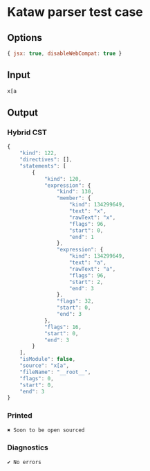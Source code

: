 # Kataw parser test case

## Options

`````js
{ jsx: true, disableWebCompat: true }
`````

## Input

`````js
x[a
`````

## Output

### Hybrid CST

```javascript
{
    "kind": 122,
    "directives": [],
    "statements": [
        {
            "kind": 120,
            "expression": {
                "kind": 130,
                "member": {
                    "kind": 134299649,
                    "text": "x",
                    "rawText": "x",
                    "flags": 96,
                    "start": 0,
                    "end": 1
                },
                "expression": {
                    "kind": 134299649,
                    "text": "a",
                    "rawText": "a",
                    "flags": 96,
                    "start": 2,
                    "end": 3
                },
                "flags": 32,
                "start": 0,
                "end": 3
            },
            "flags": 16,
            "start": 0,
            "end": 3
        }
    ],
    "isModule": false,
    "source": "x[a",
    "fileName": "__root__",
    "flags": 0,
    "start": 0,
    "end": 3
}
```

### Printed

```javascript
✖ Soon to be open sourced
```

### Diagnostics

```javascript
✔ No errors
```

